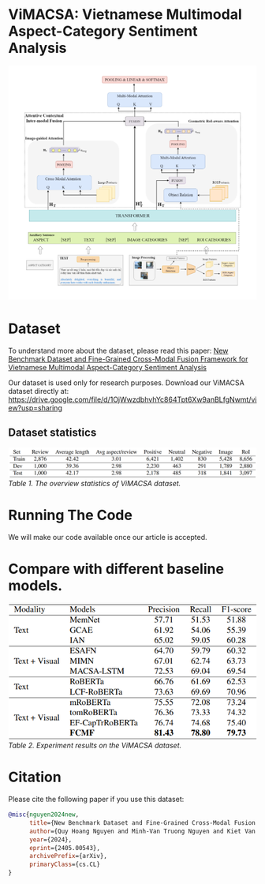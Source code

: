 # ViMACSA: Vietnamese Multimodal Aspect-Category Sentiment Analysis
![](images/overview_fcmf.png)

# Dataset
To understand more about the dataset, please read this paper: [New Benchmark Dataset and Fine-Grained Cross-Modal Fusion Framework for Vietnamese Multimodal Aspect-Category Sentiment Analysis
](https://arxiv.org/abs/2405.00543) 

Our dataset is used only for research purposes. Download our ViMACSA dataset directly at: https://drive.google.com/file/d/1OjWwzdbhvhYc864Tpt6Xw9anBLfgNwmt/view?usp=sharing

## Dataset statistics
![The overview statistics of ViMACSA dataset](images/dataset_stat.png)
*Table 1. The overview statistics of ViMACSA dataset.*

# Running The Code
We will make our code available once our article is accepted.

# Compare with different baseline models.
![Experiment results on the ViMACSA dataset](images/exper.png)                   
*Table 2. Experiment results on the ViMACSA dataset.*

# Citation
Please cite the following paper if you use this dataset:
```bibtex
@misc{nguyen2024new,
      title={New Benchmark Dataset and Fine-Grained Cross-Modal Fusion Framework for Vietnamese Multimodal Aspect-Category Sentiment Analysis}, 
      author={Quy Hoang Nguyen and Minh-Van Truong Nguyen and Kiet Van Nguyen},
      year={2024},
      eprint={2405.00543},
      archivePrefix={arXiv},
      primaryClass={cs.CL}
}
```

